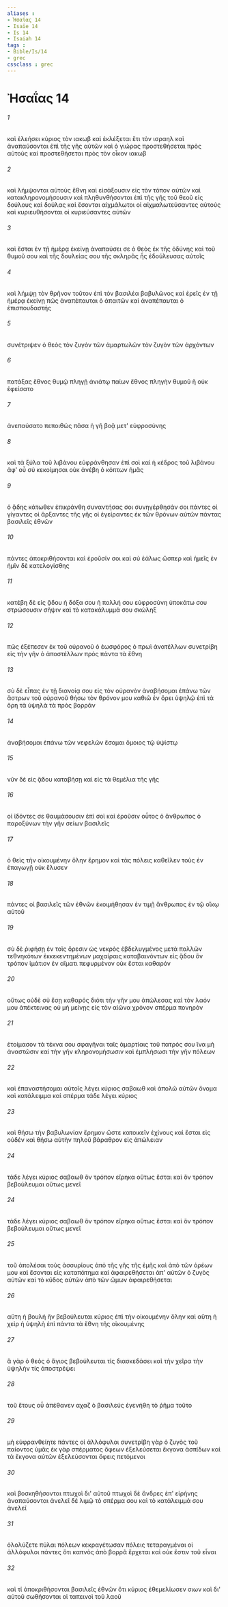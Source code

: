 ```yaml
---
aliases : 
- Ἠσαΐας 14
- Isaïe 14
- Is 14
- Isaiah 14
tags : 
- Bible/Is/14
- grec
cssclass : grec
---
```


# Ἠσαΐας 14

###### 1
καὶ ἐλεήσει κύριος τὸν ιακωβ καὶ ἐκλέξεται ἔτι τὸν ισραηλ καὶ ἀναπαύσονται ἐπὶ τῆς γῆς αὐτῶν καὶ ὁ γιώρας προστεθήσεται πρὸς αὐτοὺς καὶ προστεθήσεται πρὸς τὸν οἶκον ιακωβ
###### 2
καὶ λήμψονται αὐτοὺς ἔθνη καὶ εἰσάξουσιν εἰς τὸν τόπον αὐτῶν καὶ κατακληρονομήσουσιν καὶ πληθυνθήσονται ἐπὶ τῆς γῆς τοῦ θεοῦ εἰς δούλους καὶ δούλας καὶ ἔσονται αἰχμάλωτοι οἱ αἰχμαλωτεύσαντες αὐτούς καὶ κυριευθήσονται οἱ κυριεύσαντες αὐτῶν
###### 3
καὶ ἔσται ἐν τῇ ἡμέρᾳ ἐκείνῃ ἀναπαύσει σε ὁ θεὸς ἐκ τῆς ὀδύνης καὶ τοῦ θυμοῦ σου καὶ τῆς δουλείας σου τῆς σκληρᾶς ἧς ἐδούλευσας αὐτοῖς
###### 4
καὶ λήμψῃ τὸν θρῆνον τοῦτον ἐπὶ τὸν βασιλέα βαβυλῶνος καὶ ἐρεῖς ἐν τῇ ἡμέρᾳ ἐκείνῃ πῶς ἀναπέπαυται ὁ ἀπαιτῶν καὶ ἀναπέπαυται ὁ ἐπισπουδαστής
###### 5
συνέτριψεν ὁ θεὸς τὸν ζυγὸν τῶν ἁμαρτωλῶν τὸν ζυγὸν τῶν ἀρχόντων
###### 6
πατάξας ἔθνος θυμῷ πληγῇ ἀνιάτῳ παίων ἔθνος πληγὴν θυμοῦ ἣ οὐκ ἐφείσατο
###### 7
ἀνεπαύσατο πεποιθώς πᾶσα ἡ γῆ βοᾷ μετ' εὐφροσύνης
###### 8
καὶ τὰ ξύλα τοῦ λιβάνου εὐφράνθησαν ἐπὶ σοὶ καὶ ἡ κέδρος τοῦ λιβάνου ἀφ' οὗ σὺ κεκοίμησαι οὐκ ἀνέβη ὁ κόπτων ἡμᾶς
###### 9
ὁ ᾅδης κάτωθεν ἐπικράνθη συναντήσας σοι συνηγέρθησάν σοι πάντες οἱ γίγαντες οἱ ἄρξαντες τῆς γῆς οἱ ἐγείραντες ἐκ τῶν θρόνων αὐτῶν πάντας βασιλεῖς ἐθνῶν
###### 10
πάντες ἀποκριθήσονται καὶ ἐροῦσίν σοι καὶ σὺ ἑάλως ὥσπερ καὶ ἡμεῖς ἐν ἡμῖν δὲ κατελογίσθης
###### 11
κατέβη δὲ εἰς ᾅδου ἡ δόξα σου ἡ πολλή σου εὐφροσύνη ὑποκάτω σου στρώσουσιν σῆψιν καὶ τὸ κατακάλυμμά σου σκώληξ
###### 12
πῶς ἐξέπεσεν ἐκ τοῦ οὐρανοῦ ὁ ἑωσφόρος ὁ πρωὶ ἀνατέλλων συνετρίβη εἰς τὴν γῆν ὁ ἀποστέλλων πρὸς πάντα τὰ ἔθνη
###### 13
σὺ δὲ εἶπας ἐν τῇ διανοίᾳ σου εἰς τὸν οὐρανὸν ἀναβήσομαι ἐπάνω τῶν ἄστρων τοῦ οὐρανοῦ θήσω τὸν θρόνον μου καθιῶ ἐν ὄρει ὑψηλῷ ἐπὶ τὰ ὄρη τὰ ὑψηλὰ τὰ πρὸς βορρᾶν
###### 14
ἀναβήσομαι ἐπάνω τῶν νεφελῶν ἔσομαι ὅμοιος τῷ ὑψίστῳ
###### 15
νῦν δὲ εἰς ᾅδου καταβήσῃ καὶ εἰς τὰ θεμέλια τῆς γῆς
###### 16
οἱ ἰδόντες σε θαυμάσουσιν ἐπὶ σοὶ καὶ ἐροῦσιν οὗτος ὁ ἄνθρωπος ὁ παροξύνων τὴν γῆν σείων βασιλεῖς
###### 17
ὁ θεὶς τὴν οἰκουμένην ὅλην ἔρημον καὶ τὰς πόλεις καθεῖλεν τοὺς ἐν ἐπαγωγῇ οὐκ ἔλυσεν
###### 18
πάντες οἱ βασιλεῖς τῶν ἐθνῶν ἐκοιμήθησαν ἐν τιμῇ ἄνθρωπος ἐν τῷ οἴκῳ αὐτοῦ
###### 19
σὺ δὲ ῥιφήσῃ ἐν τοῖς ὄρεσιν ὡς νεκρὸς ἐβδελυγμένος μετὰ πολλῶν τεθνηκότων ἐκκεκεντημένων μαχαίραις καταβαινόντων εἰς ᾅδου ὃν τρόπον ἱμάτιον ἐν αἵματι πεφυρμένον οὐκ ἔσται καθαρόν
###### 20
οὕτως οὐδὲ σὺ ἔσῃ καθαρός διότι τὴν γῆν μου ἀπώλεσας καὶ τὸν λαόν μου ἀπέκτεινας οὐ μὴ μείνῃς εἰς τὸν αἰῶνα χρόνον σπέρμα πονηρόν
###### 21
ἑτοίμασον τὰ τέκνα σου σφαγῆναι ταῖς ἁμαρτίαις τοῦ πατρός σου ἵνα μὴ ἀναστῶσιν καὶ τὴν γῆν κληρονομήσωσιν καὶ ἐμπλήσωσι τὴν γῆν πόλεων
###### 22
καὶ ἐπαναστήσομαι αὐτοῖς λέγει κύριος σαβαωθ καὶ ἀπολῶ αὐτῶν ὄνομα καὶ κατάλειμμα καὶ σπέρμα τάδε λέγει κύριος
###### 23
καὶ θήσω τὴν βαβυλωνίαν ἔρημον ὥστε κατοικεῖν ἐχίνους καὶ ἔσται εἰς οὐδέν καὶ θήσω αὐτὴν πηλοῦ βάραθρον εἰς ἀπώλειαν
###### 24
τάδε λέγει κύριος σαβαωθ ὃν τρόπον εἴρηκα οὕτως ἔσται καὶ ὃν τρόπον βεβούλευμαι οὕτως μενεῖ
###### 24
τάδε λέγει κύριος σαβαωθ ὃν τρόπον εἴρηκα οὕτως ἔσται καὶ ὃν τρόπον βεβούλευμαι οὕτως μενεῖ
###### 25
τοῦ ἀπολέσαι τοὺς ἀσσυρίους ἀπὸ τῆς γῆς τῆς ἐμῆς καὶ ἀπὸ τῶν ὀρέων μου καὶ ἔσονται εἰς καταπάτημα καὶ ἀφαιρεθήσεται ἀπ' αὐτῶν ὁ ζυγὸς αὐτῶν καὶ τὸ κῦδος αὐτῶν ἀπὸ τῶν ὤμων ἀφαιρεθήσεται
###### 26
αὕτη ἡ βουλή ἣν βεβούλευται κύριος ἐπὶ τὴν οἰκουμένην ὅλην καὶ αὕτη ἡ χεὶρ ἡ ὑψηλὴ ἐπὶ πάντα τὰ ἔθνη τῆς οἰκουμένης
###### 27
ἃ γὰρ ὁ θεὸς ὁ ἅγιος βεβούλευται τίς διασκεδάσει καὶ τὴν χεῖρα τὴν ὑψηλὴν τίς ἀποστρέψει
###### 28
τοῦ ἔτους οὗ ἀπέθανεν αχαζ ὁ βασιλεύς ἐγενήθη τὸ ῥῆμα τοῦτο
###### 29
μὴ εὐφρανθείητε πάντες οἱ ἀλλόφυλοι συνετρίβη γὰρ ὁ ζυγὸς τοῦ παίοντος ὑμᾶς ἐκ γὰρ σπέρματος ὄφεων ἐξελεύσεται ἔκγονα ἀσπίδων καὶ τὰ ἔκγονα αὐτῶν ἐξελεύσονται ὄφεις πετόμενοι
###### 30
καὶ βοσκηθήσονται πτωχοὶ δι' αὐτοῦ πτωχοὶ δὲ ἄνδρες ἐπ' εἰρήνης ἀναπαύσονται ἀνελεῖ δὲ λιμῷ τὸ σπέρμα σου καὶ τὸ κατάλειμμά σου ἀνελεῖ
###### 31
ὀλολύζετε πύλαι πόλεων κεκραγέτωσαν πόλεις τεταραγμέναι οἱ ἀλλόφυλοι πάντες ὅτι καπνὸς ἀπὸ βορρᾶ ἔρχεται καὶ οὐκ ἔστιν τοῦ εἶναι
###### 32
καὶ τί ἀποκριθήσονται βασιλεῖς ἐθνῶν ὅτι κύριος ἐθεμελίωσεν σιων καὶ δι' αὐτοῦ σωθήσονται οἱ ταπεινοὶ τοῦ λαοῦ
